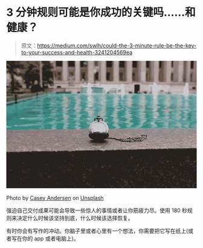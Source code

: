 # 3 分钟规则可能是你成功的关键吗……和健康？

> 原文：<https://medium.com/swlh/could-the-3-minute-rule-be-the-key-to-your-success-and-health-3241204569ea>

![](img/562bc1e0396f263a061a44772e71f7a9.png)

Photo by [Casey Andersen](https://unsplash.com/@ccasey841?utm_source=unsplash&utm_medium=referral&utm_content=creditCopyText) on [Unsplash](https://unsplash.com/search/photos/stop-watch?utm_source=unsplash&utm_medium=referral&utm_content=creditCopyText)

强迫自己交付成果可能会导致一些惊人的事情或者让你筋疲力尽。使用 180 秒规则来决定什么时候该坚持到底，什么时候该选择恢复。

有时你会有写作的冲动。你脑子里或者心里有一个想法，你需要把它写在纸上(或者写在你的 app 或者电脑上)。